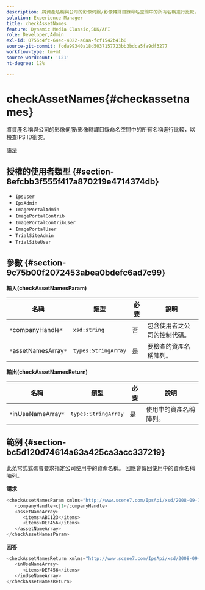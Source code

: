```yaml
---
description: 將資產名稱與公司的影像伺服/影像轉譯目錄命名空間中的所有名稱進行比較，以檢查IPS ID衝突。
solution: Experience Manager
title: checkAssetNames
feature: Dynamic Media Classic,SDK/API
role: Developer,Admin
exl-id: 0756c4fc-64ec-4022-a6aa-fcf1542b41b0
source-git-commit: fcda99340a18d5037157723bb3bdca5fa9df3277
workflow-type: tm+mt
source-wordcount: '121'
ht-degree: 12%

---
```


# checkAssetNames{#checkassetnames}

將資產名稱與公司的影像伺服/影像轉譯目錄命名空間中的所有名稱進行比較，以檢查IPS ID衝突。

語法

## 授權的使用者類型 {#section-8efcbb3f555f417a870219e4714374db}

* `IpsUser`
* `IpsAdmin`
* `ImagePortalAdmin`
* `ImagePortalContrib`
* `ImagePortalContribUser`
* `ImagePortalUser`
* `TrialSiteAdmin`
* `TrialSiteUser`

## 參數 {#section-9c75b00f2072453abea0bdefc6ad7c99}

**輸入(checkAssetNamesParam)**

| 名稱 | 類型 | 必要 | 說明 |
|---|---|---|---|
| `*`companyHandle`*` | `xsd:string` | 否 | 包含使用者之公司的控制代碼。 |
| `*`assetNamesArray`*` | `types:StringArray` | 是 | 要檢查的資產名稱陣列。 |

**輸出(checkAssetNamesReturn)**

| 名稱 | 類型 | 必要 | 說明 |
|---|---|---|---|
| `*`inUseNameArray`*` | `types:StringArray` | 是 | 使用中的資產名稱陣列。 |

## 範例 {#section-bc5d120d74614a63a425ca3acc337219}

此范常式式碼會要求指定公司使用中的資產名稱。 回應會傳回使用中的資產名稱陣列。

**請求**

```java
<checkAssetNamesParam xmlns="http://www.scene7.com/IpsApi/xsd/2008-09-10">
   <companyHandle>c|1</companyHandle>
   <assetNameArray>
      <items>ABC123</items>
      <items>DEF456</items>
   </assetNameArray>
</checkAssetNamesParam>
```

**回答**

```java
<checkAssetNamesReturn xmlns="http://www.scene7.com/IpsApi/xsd/2008-09-10">
   <inUseNameArray>
      <items>DEF456</items>
   </inUseNameArray>
</checkAssetNamesReturn>
```
